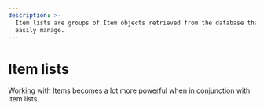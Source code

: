 ```yaml
---
description: >-
  Item lists are groups of Item objects retrieved from the database that you can
  easily manage.
---
```


# Item lists

Working with Items becomes a lot more powerful when in conjunction with Item lists.

